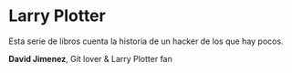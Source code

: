 # Larry Plotter
Esta serie de libros cuenta la historia de un hacker de los que hay pocos.

**David Jimenez**, Git lover & Larry Plotter fan
